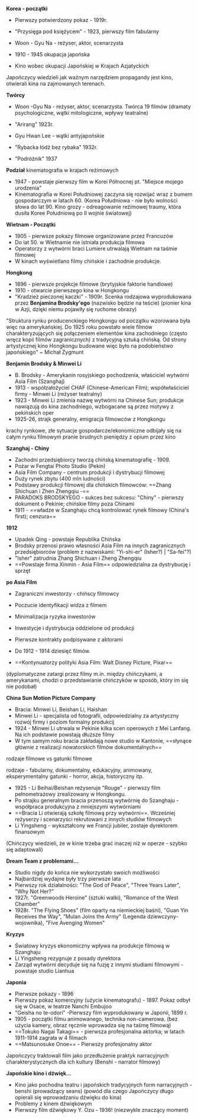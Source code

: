 

**Korea - początki**

- Pierwszy potwierdzony pokaz - 1919r.
- "Przysięga pod księżycem" - 1923, pierwszy film fabularny
- Woon - Gyu Na - reżyser, aktor, scenarzysta

- 1910 - 1945 okupacja japońska
- Kino wobec okupacji Japońskiej w Krajach Azjatyckich

Japończycy wiedzieli jak ważnym narzędziem propagandy jest kino, otwierali kina na zajmowanych terenach.

**Twórcy**

- Woon -Gyu Na - reżyser, aktor, scenarzysta. Twórca 19 filmów (dramaty psychologiczne, wątki mitologiczne, wpływy teatralne)
- "Arirang" 1923r.

- Gyu Hwan Lee - wątki antyjapońskie
- "Rybacka łódź bez rybaka" 1932r.
- "Podróżnik" 1937

**Podział**
kinematografia w krajach reżimowych

- 1947 - powstaje pierwszy film w Korei Północnej pt. "Miejsce mojego urodzenia"
- Kinematografia w Korei Południowej zaczyna się rozwijać wraz z bumem gospodarczym w latach 60.
(Korea Południowa -  nie było wolności słowa do lat 90. Kino grozy - odreagowanie reżimowej traumy, która dusiła Koree Południową po II wojnie światowej)

**Wietnam - Początki**

- 1905 - pierwsze pokazy filmowe organizowane przez Francuzów
- Do lat 50. w Wietnamie nie istniała produkcja filmowa
- Operatorzy z wytwórni braci Lumiere utrwalają Wietnam na taśmie filmowej
- W kinach wyświetlano filmy chińskie i zachodnie produkcje.


**Hongkong**

- 1896 - pierwsze projekcje filmowe (brytyjskie faktorie handlowe)
- 1910 - otwarcie pierwszego kina w Hongkongu
- "Kradzież pieczonej kaczki" - 1909r. Scenka rodzajowa wyprodukowana przez **Benjamina Brodsky'ego** (nazwisko będzie na teście)
(pionier kina w Azji, dzięki niemu pojawiły się ruchome obrazy)



"Struktura rynku producenckiego Hongkongu od początku wzorowana była więc na amerykańskiej. Do 1925 roku powstało wiele filmów charakteryzujących się połączeniem elementów kina zachodniego (często wręcz kopii filmów zagranicznych) z tradycyjną sztuką chińską. Od strony artystycznej kino Hongkongu budowane więc było na podobieństwo japońskiego" ~ Michał Zygmunt


**Benjamin Brodsky & Minwei Li**

- B. Brodsky - Amerykanin rosyjskiego pochodzenia, właściciel wytwórni Asia Film (Szanghaj)
- 1913 - współzałożyciel CHAF (Chinese-American Film); współwłaściciel firmy - Minwei Li (reżyser teatralny)
- 1923 - Minwei Li zmienia nazwę wytwórni na Chinese Sun; produkcje nawiązują do kina zachodniego, wzbogacane są przez motywy z pekińskich oper
- 1925-26, strajk generalny, emigracja filmowców z Hongkongu

krachy rynkowe, złe sytuacje gospodarcze/ekonomiczne odbijały się na całym rynku filmowym
pranie brudnych pieniędzy z opium przez kino

**Szanghaj - Chiny**

- Zachodni przedsiębiorcy tworzą chińską kinematografię - 1909.
- Pożar w Fengtai Photo Studio (Pekin)
- Asia Film Company - centrum produkcji i dystrybucji filmowej
- Duży rynek zbytu (400 mln ludności)
- Podstawy produkcji filmowej dla chińskich filmowców: ==Zhang Shichuan i Zhen Zhengqiu -==
- PARADOKS BRODSKYEGO - sukces bez sukcesu: "Chiny" - pierwszy dokument o Pekinie; chińskie filmy poza Chinami
- 1911 - ==władze w Szanghaju chcą kontrolować rynek filmowy (China's first); cenzura==


**1912**

- Upadek Qing - powstaje Republika Chińska
- Brodsky przenosi prawo własności Asia Film na innych zagranicznych przedsiębiorców (problem z nazwiskami: "Yi-shi-er" (Isher?) | "Sa-fei"?)
- "Isher" zatrudnia Zhang Shichuan i Zheng Zhengqiu
- ==Powstaje firma Xinmin - Asia Film== odpowiedzialna za dystrybucję i sprzęt

**po Asia Film**

- Zagraniczni inwestorzy - chińscy filmowcy
- Poczucie identyfikacji widza z filmem
- Minimalizacja ryzyka inwestorów
- Inwestycje i dystrybucja oddzielone od produkcji
- Pierwsze kontrakty podpisywane z aktorami
- Do 1912 - 1914 dziesięć filmów.

- ==Kontynuatorzy polityki Asia Film: Walt Disney Picture, Pixar==

(dyplomatyczne zatargi przez filmy m.in. między chińczykami, a amerykanami, chodzi o przedstawianie chińczyków w sposób, który im się nie podobał)


**China Sun Motion Picture Company**

- Bracia: Minwei Li, Beishan Li, Haishan
- Minwei Li - specjalista od fotografii, odpowiedzialny za artystyczny rozwój firmy i poziom formalny produkcij
- 1924 - Minwei Li utrwala w Pekinie kilka scen operowych z Mei Lanfang. Na ich podstawie powstają dłuższe filmy
- W tym samym roku bracia zakładają nowe studio w Kantonie, ==słynące głównie z realizacji nowatorskich filmów dokumentalnych==


rodzaje filmowe vs gatunki filmowe

rodzaje - fabularny, dokumentalny, edukacyjny, animowany, eksperymentalny
gatunki - horror, akcja, historyczny itp.




- 1925 - Li Beihai/Beishan reżyseruje "Rouge" - pierwszy film pełnometrażowy zrealizowany w Hongkongu.
- Po strajku generalnym bracia przenoszą wytwórnię do Szanghaju - współpraca produkcyjna z mniejszymi wytwórniami
- ==Bracia Li otwierają szkołę filmową przy wytwórni==. Wcześniej reżyserzy i scenarzyści rekrutowani z innych studiów filmowych
- Li Yingsheng - wykształcony we Francji jubiler, zostaje dyrektorem finansowym

(Chińczycy wiedzieli, że w kinie trzeba grać inaczej niż w operze - szybko się adaptowali)


**Dream Team z problemami...**

- Studio nigdy do końca nie wykorzystało swoich możliwości
- Najbardziej wydajne były trzy pierwsze lata
- Pierwszy rok działalności: "The God of Peace", "Three Years Later", "Why Not Her?"
- 1927r. "Greenwoods Heroine" (sztuki walki), "Romance of the West Chamber"
- 1928r. "The Flying Shoes" (film oparty na niemieckiej baśni), "Guan Yin Receives the Way", "Mulan Joins the Army" (Legenda dziewczyny-wojownika), "Five Avenging Women"

**Kryzys**

- Światowy kryzys ekonomiczny wpływa na produkcje filmową w Szanghaju
- Li Yingsheng rezygnuje z posady dyrektora
- Zarząd wytwórni decyduje się na fuzję z innymi studiami filmowymi - powstaje studio Lianhua


**Japonia**

- Pierwsze pokazy - 1896
- Pierwszy pokaz komercyjny (użycie kinematografu) - 1897. Pokaz odbył się w Osace, w teatrze Nanchi Embujoo
- "Geisha no te-odori" -Pierwszy film wyprodukowany w Japonii, 1899 r.
- 1905 - początki filmu animowanego, technika non-camerowa. (bez użycia kamery, obraz ręcznie wprowadza się na taśmę filmową)
- ==Tokuko Nagai Takagi== - pierwsza profesjonalna aktorka; w latach 1911-1914 zagrała w 4 filmach
- ==Matsunosuke Onoe== - Pierwszy profesjonalny aktor

Japończycy traktowali film jako przedłużenie praktyk narracyjnych charakterystycznych dla ich kultury (Benshi - narrator filmowy)

**Japońskie kino i dźwięk...**

- Kino jako pochodna teatru i japońskich tradycyjnych form narracyjnych - benshi (prowadzący seans) (powód dla czego Japończycy długo opierali się wprowadzaniu dźwięku do kina)
- Problemy z kinem dźwiękowym
- Pierwszy film dźwiękowy Y. Ozu - 1936! (niezwykle znaczący moment)






